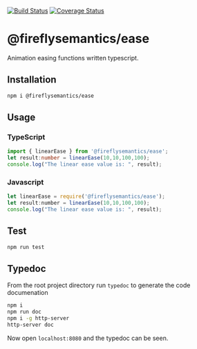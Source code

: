 [![Build Status](https://travis-ci.org/fireflysemantics/ease.svg?branch=master)](https://travis-ci.org/fireflysemantics/ease)
[![Coverage Status](https://coveralls.io/repos/github/fireflysemantics/ease/badge.svg?branch=master)](https://coveralls.io/github/fireflysemantics/ease?branch=master)

# @fireflysemantics/ease

Animation easing functions written typescript.

## Installation 
```sh
npm i @fireflysemantics/ease
```

## Usage

### TypeScript
```typescript
import { linearEase } from '@fireflysemantics/ease';
let result:number = linearEase(10,10,100,100);
console.log("The linear ease value is: ", result);
```

### Javascript
```javascript
let linearEase = require('@fireflysemantics/ease');
let result:number = linearEase(10,10,100,100);
console.log("The linear ease value is: ", result);
```

## Test 
```sh
npm run test
```

## Typedoc

From the root project directory run `typedoc` to generate the code documenation

``` sh
npm i
npm run doc
npm i -g http-server
http-server doc
```

Now open `localhost:8080` and the typedoc can be seen.